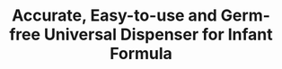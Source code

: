 ---
layout: project
permalink: /neotop__formula_dispenser/
title: "Accurate, Easy-to-use and Germ-free Universal Dispenser for Infant Formula"
client: "Neotop"
year: 2013
sector: "Children's products, infant feeding"
link: "https://www.facebook.com/NeoTopDispenser/"
description: "Formula dispenser that accurately pre-measures and dispenses one scoop of formula at a time, while safeguarding the remaining formula from outside germs."
brief: "A neonatology doctor approached us with the idea for a formula dispenser that would eliminate many common issues of exposing the formula to germs. Lack of hygiene is the biggest reason for formula-related mortality in third world countries."
solution: "This dispenser accurately dispenses one measure of formula at a time, eliminating the need for a scoop and reducing formula exposure to environmental germs. Through extensive research of the baby formula market and other dispenser-related industries, we developed multiple variations and models, resulting in an innovative, accurate, understandable, and intuitive dispenser."
awards: A winner of the 2016 National Parenting Products Awards. https://www.nappaawards.com/product/neotop-baby-formula-dispenser-by-capsforall/
services:
- "design research"
- "ideation"
- "user-centered design"
- "prototyping"
- "ergonomics" 
- "3D CAD modeling"
- "design documentation (tech pack)"
- "collaboration with engineers and developers"
main_image: "/assets/images/projects/neotop__formula_dispenser/h_w_NeoTop.jpg"
images:
 - "/assets/images/projects/neotop__formula_dispenser/p_w_NeoTop_01.jpg"
 - "/assets/images/projects/neotop__formula_dispenser/p_w_NeoTop_02.jpg"
 - "/assets/images/projects/neotop__formula_dispenser/p_w_NeoTop_03.jpg"
---
